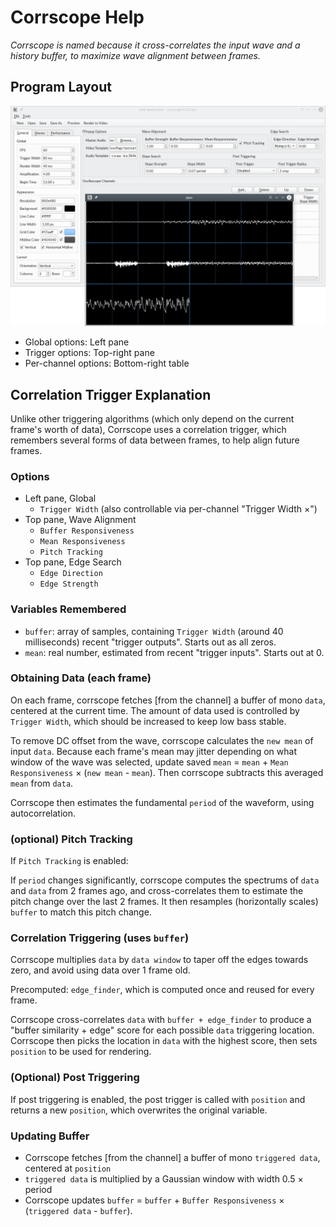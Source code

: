 # Corrscope Help

*Corrscope is named because it cross-correlates the input wave and a history buffer, to maximize wave alignment between frames.*

## Program Layout

![Screenshot of Corrscope and video preview](images/corrscope-screenshot.png?raw=true)

- Global options: Left pane
- Trigger options: Top-right pane
- Per-channel options: Bottom-right table

## Correlation Trigger Explanation

Unlike other triggering algorithms (which only depend on the current frame's worth of data), Corrscope uses a correlation trigger, which remembers several forms of data between frames, to help align future frames.

### Options

- Left pane, Global
    - `Trigger Width` (also controllable via per-channel "Trigger Width ×")
- Top pane, Wave Alignment
    <!-- - `Buffer Strength` -->
    - `Buffer Responsiveness`
    - `Mean Responsiveness`
    - `Pitch Tracking`
- Top pane, Edge Search
    - `Edge Direction`
    - `Edge Strength`

### Variables Remembered

- `buffer`: array of samples, containing `Trigger Width` (around 40 milliseconds) recent "trigger outputs". Starts out as all zeros.
- `mean`: real number, estimated from recent "trigger inputs". Starts out at 0.

### Obtaining Data (each frame)

On each frame, corrscope fetches [from the channel] a buffer of mono `data`, centered at the current time. The amount of data used is controlled by `Trigger Width`, which should be increased to keep low bass stable.

To remove DC offset from the wave, corrscope calculates the `new mean` of input `data`. Because each frame's mean may jitter depending on what window of the wave was selected, update saved `mean` = `mean` + `Mean Responsiveness` × (`new mean` - `mean`). Then corrscope subtracts this averaged `mean` from `data`.

Corrscope then estimates the fundamental `period` of the waveform, using autocorrelation.

### (optional) Pitch Tracking

If `Pitch Tracking` is enabled:

If `period` changes significantly, corrscope computes the spectrums of `data` and `data` from 2 frames ago, and cross-correlates them to estimate the pitch change over the last 2 frames. It then resamples (horizontally scales) `buffer` to match this pitch change.

### Correlation Triggering (uses `buffer`)

Corrscope multiplies `data` by `data window` to taper off the edges towards zero, and avoid using data over 1 frame old.

Precomputed: `edge_finder`, which is computed once and reused for every frame.

Corrscope cross-correlates `data` with `buffer + edge_finder` to produce a "buffer similarity + edge" score for each possible `data` triggering location. Corrscope then picks the location in `data` with the highest score, then sets `position` to be used for rendering.

### (Optional) Post Triggering

If post triggering is enabled, the post trigger is called with `position` and returns a new `position`, which overwrites the original variable.

### Updating Buffer

- Corrscope fetches [from the channel] a buffer of mono `triggered data`, centered at `position`
- `triggered data` is multiplied by a Gaussian window with width 0.5 × period
- Corrscope updates `buffer` = `buffer` + `Buffer Responsiveness` × (`triggered data` - `buffer`).

